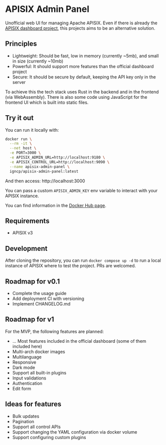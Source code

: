 # APISIX Admin Panel

Unofficial web UI for managing Apache APISIX. Even if there is already the
[APISIX dashboard project](https://github.com/apache/apisix-dashboard), this
projects aims to be an alternative solution.

## Principles

- Lightweight: Should be fast, low in memory (currently ~5mb), and small in size (currently ~10mb)
- Powerful: It should support more features than the official dashboard project
- Secure: It should be secure by default, keeping the API key only in the server

To achieve this the tech stack uses Rust in the backend and in the frontend
(via WebAssembly). There is also some code using JavaScript for the frontend UI
which is built into static files.

## Try it out

You can run it locally with:

```sh
docker run \
  --rm -it \
  --net host \
  -e PORT=3000 \
  -e APISIX_ADMIN_URL=http://localhost:9180 \
  -e APISIX_CONTROL_URL=http://localhost:9090 \
  --name apisix-admin-panel \
  igncp/apisix-admin-panel:latest
```

And then access: http://localhost:3000

You can pass a custom `APISIX_ADMIN_KEY` env variable to interact with your
APISIX instance.


You can find information in the [Docker Hub page](https://hub.docker.com/repository/docker/igncp/apisix-admin-panel/general).

## Requirements

- APISIX v3

## Development

After cloning the repository, you can run `docker compose up -d` to run a local
instance of APISIX where to test the project. PRs are welcomed.

## Roadmap for v0.1

- Complete the usage guide
- Add deployment CI with versioning
- Implement CHANGELOG.md

## Roadmap for v1

For the MVP, the following features are planned:

- ... Most features included in the official dashboard (some of them included here)
- Multi-arch docker images
- Multilanguage
- Responsive
- Dark mode
- Support all built-in plugins
- Input validations
- Authentication
- Edit form

## Ideas for features

- Bulk updates
- Pagination
- Support all control APIs
- Support changing the YAML configuration via docker volume
- Support configuring custom plugins
